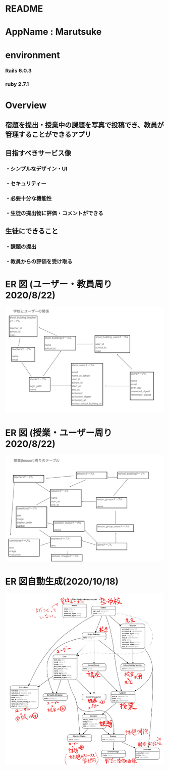 # README

# AppName : Marutsuke

# environment

### Rails 6.0.3

### ruby 2.7.1

# Overview

## 宿題を提出・授業中の課題を写真で投稿でき、教員が管理することができるアプリ

## 目指すべきサービス像

### ・シンプルなデザイン・UI

### ・セキュリティー

### ・必要十分な機能性

### ・生徒の提出物に評価・コメントができる

## 生徒にできること

### ・課題の提出

### ・教員からの評価を受け取る

# ER 図 (ユーザー・教員周り 2020/8/22)

![ER図](wiki/images/user_teacher_school_er.png "user_teacher_school_er")

# ER 図 (授業・ユーザー周り 2020/8/22)

![ER図](wiki/images/lessons_er.png "lessons_er")

# ER 図自動生成(2020/10/18)

![ER図](wiki/images/20201018erd.png "20201018_erd")
